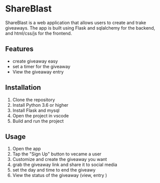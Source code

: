 # ShareBlast
 
 ShareBlast is a web application that allows users to create and trake giveaways. 
 The app is built using Flask and sqlalchemy for the backend, and html/css/js for the frontend.
 
## Features
 
 - create giveaway easy
 - set a timer for the giveaway
 - View the giveaway entry
 
## Installation
 
 1. Clone the repository
 2. Install Python 3.6 or higher
 3. Install Flask and mysql
 4. Open the project in vscode
 5. Build and run the project

## Usage
 
 1. Open the app
 2. Tap the "Sign Up" button to vecame a user
 3. Customize and create the giveaway you want
 4. grab the giveaway link and share it to social media
 5. set the day and time to end the giveawy 
 6. View the status of the giveaway (view, entry )
